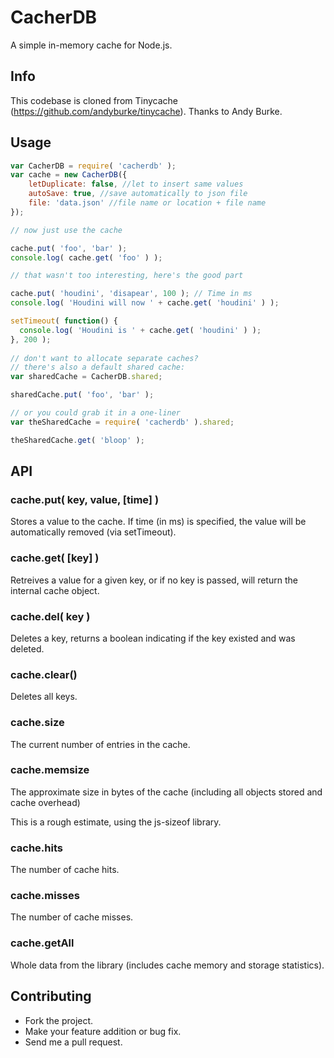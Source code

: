 # CacherDB
A simple in-memory cache for Node.js.

## Info
This codebase is cloned from Tinycache (https://github.com/andyburke/tinycache).
Thanks to Andy Burke.

## Usage

```javascript
var CacherDB = require( 'cacherdb' );
var cache = new CacherDB({
    letDuplicate: false, //let to insert same values
    autoSave: true, //save automatically to json file
    file: 'data.json' //file name or location + file name
});

// now just use the cache

cache.put( 'foo', 'bar' );
console.log( cache.get( 'foo' ) );

// that wasn't too interesting, here's the good part

cache.put( 'houdini', 'disapear', 100 ); // Time in ms
console.log( 'Houdini will now ' + cache.get( 'houdini' ) );

setTimeout( function() {
  console.log( 'Houdini is ' + cache.get( 'houdini' ) );
}, 200 );
    
// don't want to allocate separate caches?
// there's also a default shared cache:
var sharedCache = CacherDB.shared;

sharedCache.put( 'foo', 'bar' );

// or you could grab it in a one-liner
var theSharedCache = require( 'cacherdb' ).shared;

theSharedCache.get( 'bloop' );

```

## API

### cache.put( key, value, [time] )

Stores a value to the cache.
If time (in ms) is specified, the value will be automatically removed (via setTimeout).

### cache.get( [key] )

Retreives a value for a given key, or if no key is passed, will return the internal cache object.

### cache.del( key )

Deletes a key, returns a boolean indicating if the key existed and was deleted.

### cache.clear()

Deletes all keys.

### cache.size

The current number of entries in the cache.

### cache.memsize

The approximate size in bytes of the cache (including all objects stored and cache overhead)

This is a rough estimate, using the js-sizeof library.

### cache.hits

The number of cache hits.

### cache.misses

The number of cache misses.

### cache.getAll

Whole data from the library (includes cache memory and storage statistics).

## Contributing
 
* Fork the project.
* Make your feature addition or bug fix.
* Send me a pull request.
